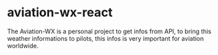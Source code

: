 # aviation-wx-react
 The Aviation-WX is a personal project to get infos from API, to bring this weather informations to pilots, this infos is very important for aviation worldwide.
